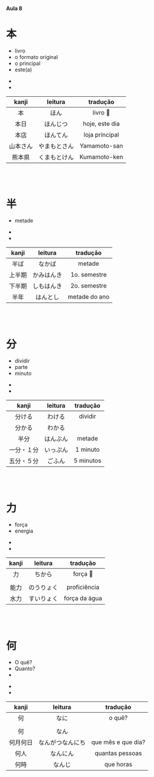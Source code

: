 #### Aula 8


# 本

<ul><li>livro</li><li>o formato original</li><li>o principal</li><li>este(a)</li></ul>

<ul><li></li><li></li></ul>

| kanji | leitura | tradução |
|:---:|:---:|:---:|
| 本 | ほん | livro 📕|
| 本日 | ほんじつ | hoje, este dia |
| 本店 | ほんてん | loja principal |
| 山本さん | やまもとさん | Yamamoto-san |
| 熊本県 | くまもとけん | Kumamoto-ken |

<br><br>


# 半

<ul><li>metade</li></ul>

<ul><li></li><li></li></ul>

| kanji | leitura | tradução |
|:---:|:---:|:---:|
| 半ば | なかば | metade |
| 上半期 | かみはんき | 1o. semestre |
| 下半期 | しもはんき | 2o. semestre |
| 半年 | はんとし | metade do ano |

<br><br>


# 分

<ul><li>dividir</li><li>parte</li><li>minuto</li></ul>

<ul><li></li><li></li></ul>

| kanji | leitura | tradução |
|:---:|:---:|:---:|
| 分ける | わける | dividir |
| 分かる | わかる |  |
| 半分 | はんぶん | metade |
| 一分・１分 | いっぷん | 1 minuto |
| 五分・５分 | ごふん | 5 minutos |

<br><br>


# 力

<ul><li>força</li><li>energia</li></ul>

<ul><li></li><li></li></ul>

| kanji | leitura | tradução |
|:---:|:---:|:---:|
| 力 | ちから | força 💪|
|  |  |  |
| 能力 | のうりょく | proficiência |
| 水力 | すいりょく | força da água |

<br><br>


# 何

<ul><li>O quê?</li><li>Quanto?</li><li></li></ul>

<ul><li></li><li></li></ul>

| kanji | leitura | tradução |
|:---:|:---:|:---:|
| 何 | なに | o quê? |
|  |  |  |
| 何 | なん |  |
| 何月何日 | なんがつなんにち | que mês e que dia? |
| 何人 | なんにん | quantas pessoas |
| 何時 | なんじ | que horas |